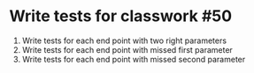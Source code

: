 #  Write tests for classwork #50
1. Write tests for each end point with two right parameters
1. Write tests for each end point with missed first parameter
1. Write tests for each end point with missed second parameter
